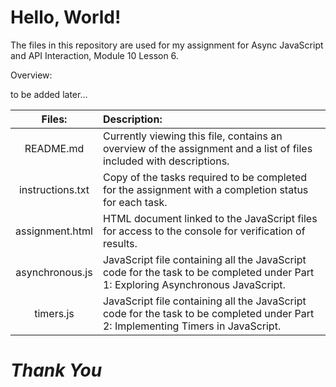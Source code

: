 # **Hello, World!**

The files in this repository are used for my assignment for Async JavaScript and API Interaction, Module 10 Lesson 6.


Overview:

to be added later...


| Files: | Description: |
| :----: |:---  |
| README.md | Currently viewing this file, contains an overview of the assignment and a list of files included with descriptions. |
| instructions.txt | Copy of the tasks required to be completed for the assignment with a completion status for each task. |
| assignment.html | HTML document linked to the JavaScript files for access to the console for verification of results. |
| asynchronous.js | JavaScript file containing all the JavaScript code for the task to be completed under Part 1: Exploring Asynchronous JavaScript. |
| timers.js | JavaScript file containing all the JavaScript code for the task to be completed under Part 2: Implementing Timers in JavaScript. |

# *Thank You*